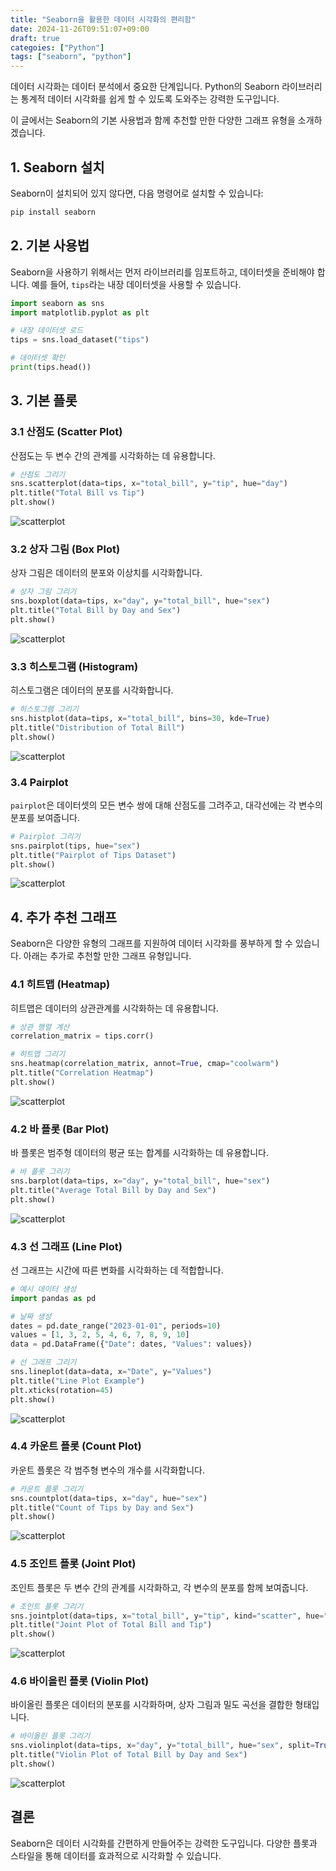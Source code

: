 ```yaml
---
title: "Seaborn을 활용한 데이터 시각화의 편리함"
date: 2024-11-26T09:51:07+09:00
draft: true
categoies: ["Python"]
tags: ["seaborn", "python"]
---
```


데이터 시각화는 데이터 분석에서 중요한 단계입니다. Python의 Seaborn 라이브러리는 통계적 데이터 시각화를 쉽게 할 수 있도록 도와주는 강력한 도구입니다. 
<!--more-->
이 글에서는 Seaborn의 기본 사용법과 함께 추천할 만한 다양한 그래프 유형을 소개하겠습니다.

## 1. Seaborn 설치

Seaborn이 설치되어 있지 않다면, 다음 명령어로 설치할 수 있습니다:

```bash
pip install seaborn
```

## 2. 기본 사용법

Seaborn을 사용하기 위해서는 먼저 라이브러리를 임포트하고, 데이터셋을 준비해야 합니다. 예를 들어, `tips`라는 내장 데이터셋을 사용할 수 있습니다.

```python
import seaborn as sns
import matplotlib.pyplot as plt

# 내장 데이터셋 로드
tips = sns.load_dataset("tips")

# 데이터셋 확인
print(tips.head())
```

## 3. 기본 플롯

### 3.1 산점도 (Scatter Plot)

산점도는 두 변수 간의 관계를 시각화하는 데 유용합니다.

  ```python
  # 산점도 그리기
  sns.scatterplot(data=tips, x="total_bill", y="tip", hue="day")
  plt.title("Total Bill vs Tip")
  plt.show()
  ```

![scatterplot](/img/2024/seaborn/sns_scatterplot.png)

### 3.2 상자 그림 (Box Plot)

상자 그림은 데이터의 분포와 이상치를 시각화합니다.

  ```python
  # 상자 그림 그리기
  sns.boxplot(data=tips, x="day", y="total_bill", hue="sex")
  plt.title("Total Bill by Day and Sex")
  plt.show()
  ```

![scatterplot](/img/2024/seaborn/sns_boxplot.png)

### 3.3 히스토그램 (Histogram)

히스토그램은 데이터의 분포를 시각화합니다.

  ```python
  # 히스토그램 그리기
  sns.histplot(data=tips, x="total_bill", bins=30, kde=True)
  plt.title("Distribution of Total Bill")
  plt.show()
  ```

![scatterplot](/img/2024/seaborn/sns_histplot.png)

### 3.4 Pairplot

`pairplot`은 데이터셋의 모든 변수 쌍에 대해 산점도를 그려주고, 대각선에는 각 변수의 분포를 보여줍니다.

```python
# Pairplot 그리기
sns.pairplot(tips, hue="sex")
plt.title("Pairplot of Tips Dataset")
plt.show()
```

![scatterplot](/img/2024/seaborn/sns_pairplot.png)

## 4. 추가 추천 그래프

Seaborn은 다양한 유형의 그래프를 지원하여 데이터 시각화를 풍부하게 할 수 있습니다. 아래는 추가로 추천할 만한 그래프 유형입니다.

### 4.1 히트맵 (Heatmap)

히트맵은 데이터의 상관관계를 시각화하는 데 유용합니다.

```python
# 상관 행렬 계산
correlation_matrix = tips.corr()

# 히트맵 그리기
sns.heatmap(correlation_matrix, annot=True, cmap="coolwarm")
plt.title("Correlation Heatmap")
plt.show()
```

![scatterplot](/img/2024/seaborn/sns_heatmap.png)

### 4.2 바 플롯 (Bar Plot)

바 플롯은 범주형 데이터의 평균 또는 합계를 시각화하는 데 유용합니다.

```python
# 바 플롯 그리기
sns.barplot(data=tips, x="day", y="total_bill", hue="sex")
plt.title("Average Total Bill by Day and Sex")
plt.show()
```

![scatterplot](/img/2024/seaborn/sns_barplot.png)

### 4.3 선 그래프 (Line Plot)

선 그래프는 시간에 따른 변화를 시각화하는 데 적합합니다.

```python
# 예시 데이터 생성
import pandas as pd

# 날짜 생성
dates = pd.date_range("2023-01-01", periods=10)
values = [1, 3, 2, 5, 4, 6, 7, 8, 9, 10]
data = pd.DataFrame({"Date": dates, "Values": values})

# 선 그래프 그리기
sns.lineplot(data=data, x="Date", y="Values")
plt.title("Line Plot Example")
plt.xticks(rotation=45)
plt.show()
```

![scatterplot](/img/2024/seaborn/sns_lineplot.png)

### 4.4 카운트 플롯 (Count Plot)

카운트 플롯은 각 범주형 변수의 개수를 시각화합니다.

```python
# 카운트 플롯 그리기
sns.countplot(data=tips, x="day", hue="sex")
plt.title("Count of Tips by Day and Sex")
plt.show()
```

![scatterplot](/img/2024/seaborn/sns_countplot.png)

### 4.5 조인트 플롯 (Joint Plot)

조인트 플롯은 두 변수 간의 관계를 시각화하고, 각 변수의 분포를 함께 보여줍니다.

```python
# 조인트 플롯 그리기
sns.jointplot(data=tips, x="total_bill", y="tip", kind="scatter", hue="sex")
plt.title("Joint Plot of Total Bill and Tip")
plt.show()
```

![scatterplot](/img/2024/seaborn/sns_jointplot.png)

### 4.6 바이올린 플롯 (Violin Plot)

바이올린 플롯은 데이터의 분포를 시각화하며, 상자 그림과 밀도 곡선을 결합한 형태입니다.

```python
# 바이올린 플롯 그리기
sns.violinplot(data=tips, x="day", y="total_bill", hue="sex", split=True)
plt.title("Violin Plot of Total Bill by Day and Sex")
plt.show()
```

![scatterplot](/img/2024/seaborn/sns_violinplot.png)

## 결론

Seaborn은 데이터 시각화를 간편하게 만들어주는 강력한 도구입니다. 다양한 플롯과 스타일을 통해 데이터를 효과적으로 시각화할 수 있습니다. 
